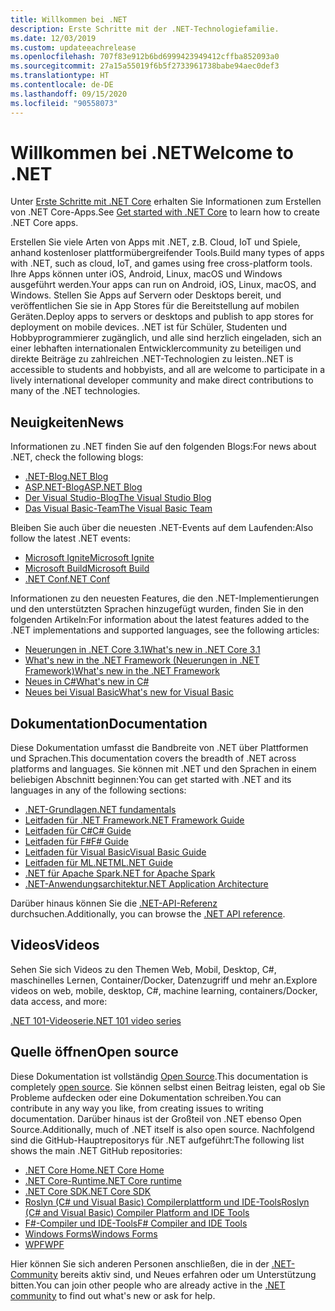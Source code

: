 ```yaml
---
title: Willkommen bei .NET
description: Erste Schritte mit der .NET-Technologiefamilie.
ms.date: 12/03/2019
ms.custom: updateeachrelease
ms.openlocfilehash: 707f83e912b6bd6999423949412cffba852093a0
ms.sourcegitcommit: 27a15a55019f6b5f2733961738babe94aec0def3
ms.translationtype: HT
ms.contentlocale: de-DE
ms.lasthandoff: 09/15/2020
ms.locfileid: "90558073"
---
```

# <a name="welcome-to-net"></a><span data-ttu-id="643f7-103">Willkommen bei .NET</span><span class="sxs-lookup"><span data-stu-id="643f7-103">Welcome to .NET</span></span>

<span data-ttu-id="643f7-104">Unter [Erste Schritte mit .NET Core](core/get-started.md) erhalten Sie Informationen zum Erstellen von .NET Core-Apps.</span><span class="sxs-lookup"><span data-stu-id="643f7-104">See [Get started with .NET Core](core/get-started.md) to learn how to create .NET Core apps.</span></span>

<span data-ttu-id="643f7-105">Erstellen Sie viele Arten von Apps mit .NET, z.B. Cloud, IoT und Spiele, anhand kostenloser plattformübergreifender Tools.</span><span class="sxs-lookup"><span data-stu-id="643f7-105">Build many types of apps with .NET, such as cloud, IoT, and games using free cross-platform tools.</span></span> <span data-ttu-id="643f7-106">Ihre Apps können unter iOS, Android, Linux, macOS und Windows ausgeführt werden.</span><span class="sxs-lookup"><span data-stu-id="643f7-106">Your apps can run on Android, iOS, Linux, macOS, and Windows.</span></span> <span data-ttu-id="643f7-107">Stellen Sie Apps auf Servern oder Desktops bereit, und veröffentlichen Sie sie in App Stores für die Bereitstellung auf mobilen Geräten.</span><span class="sxs-lookup"><span data-stu-id="643f7-107">Deploy apps to servers or desktops and publish to app stores for deployment on mobile devices.</span></span> <span data-ttu-id="643f7-108">.NET ist für Schüler, Studenten und Hobbyprogrammierer zugänglich, und alle sind herzlich eingeladen, sich an einer lebhaften internationalen Entwicklercommunity zu beteiligen und direkte Beiträge zu zahlreichen .NET-Technologien zu leisten.</span><span class="sxs-lookup"><span data-stu-id="643f7-108">.NET is accessible to students and hobbyists, and all are welcome to participate in a lively international developer community and make direct contributions to many of the .NET technologies.</span></span>

## <a name="news"></a><span data-ttu-id="643f7-109">Neuigkeiten</span><span class="sxs-lookup"><span data-stu-id="643f7-109">News</span></span>

<span data-ttu-id="643f7-110">Informationen zu .NET finden Sie auf den folgenden Blogs:</span><span class="sxs-lookup"><span data-stu-id="643f7-110">For news about .NET, check the following blogs:</span></span>

- [<span data-ttu-id="643f7-111">.NET-Blog</span><span class="sxs-lookup"><span data-stu-id="643f7-111">.NET Blog</span></span>](https://devblogs.microsoft.com/dotnet/)
- [<span data-ttu-id="643f7-112">ASP.NET-Blog</span><span class="sxs-lookup"><span data-stu-id="643f7-112">ASP.NET Blog</span></span>](https://devblogs.microsoft.com/aspnet/)
- [<span data-ttu-id="643f7-113">Der Visual Studio-Blog</span><span class="sxs-lookup"><span data-stu-id="643f7-113">The Visual Studio Blog</span></span>](https://devblogs.microsoft.com/visualstudio/)
- [<span data-ttu-id="643f7-114">Das Visual Basic-Team</span><span class="sxs-lookup"><span data-stu-id="643f7-114">The Visual Basic Team</span></span>](https://devblogs.microsoft.com/vbteam/)

<span data-ttu-id="643f7-115">Bleiben Sie auch über die neuesten .NET-Events auf dem Laufenden:</span><span class="sxs-lookup"><span data-stu-id="643f7-115">Also follow the latest .NET events:</span></span>

- [<span data-ttu-id="643f7-116">Microsoft Ignite</span><span class="sxs-lookup"><span data-stu-id="643f7-116">Microsoft Ignite</span></span>](https://www.microsoft.com/ignite)
- [<span data-ttu-id="643f7-117">Microsoft Build</span><span class="sxs-lookup"><span data-stu-id="643f7-117">Microsoft Build</span></span>](https://www.microsoft.com/build)
- [<span data-ttu-id="643f7-118">.NET Conf</span><span class="sxs-lookup"><span data-stu-id="643f7-118">.NET Conf</span></span>](https://www.dotnetconf.net/)

<span data-ttu-id="643f7-119">Informationen zu den neuesten Features, die den .NET-Implementierungen und den unterstützten Sprachen hinzugefügt wurden, finden Sie in den folgenden Artikeln:</span><span class="sxs-lookup"><span data-stu-id="643f7-119">For information about the latest features added to the .NET implementations and supported languages, see the following articles:</span></span>

- [<span data-ttu-id="643f7-120">Neuerungen in .NET Core 3.1</span><span class="sxs-lookup"><span data-stu-id="643f7-120">What's new in .NET Core 3.1</span></span>](core/whats-new/dotnet-core-3-1.md)
- [<span data-ttu-id="643f7-121">What's new in the .NET Framework (Neuerungen in .NET Framework)</span><span class="sxs-lookup"><span data-stu-id="643f7-121">What's new in the .NET Framework</span></span>](framework/whats-new/index.md)
- [<span data-ttu-id="643f7-122">Neues in C#</span><span class="sxs-lookup"><span data-stu-id="643f7-122">What's new in C#</span></span>](./csharp/whats-new/csharp-9.md)
- [<span data-ttu-id="643f7-123">Neues bei Visual Basic</span><span class="sxs-lookup"><span data-stu-id="643f7-123">What's new for Visual Basic</span></span>](visual-basic/whats-new/index.md)

## <a name="documentation"></a><span data-ttu-id="643f7-124">Dokumentation</span><span class="sxs-lookup"><span data-stu-id="643f7-124">Documentation</span></span>

<span data-ttu-id="643f7-125">Diese Dokumentation umfasst die Bandbreite von .NET über Plattformen und Sprachen.</span><span class="sxs-lookup"><span data-stu-id="643f7-125">This documentation covers the breadth of .NET across platforms and languages.</span></span> <span data-ttu-id="643f7-126">Sie können mit .NET und den Sprachen in einem beliebigen Abschnitt beginnen:</span><span class="sxs-lookup"><span data-stu-id="643f7-126">You can get started with .NET and its languages in any of the following sections:</span></span>

- [<span data-ttu-id="643f7-127">.NET-Grundlagen</span><span class="sxs-lookup"><span data-stu-id="643f7-127">.NET fundamentals</span></span>](fundamentals/index.yml)
- [<span data-ttu-id="643f7-128">Leitfaden für .NET Framework</span><span class="sxs-lookup"><span data-stu-id="643f7-128">.NET Framework Guide</span></span>](framework/index.yml)
- [<span data-ttu-id="643f7-129">Leitfaden für C#</span><span class="sxs-lookup"><span data-stu-id="643f7-129">C# Guide</span></span>](csharp/index.yml)
- [<span data-ttu-id="643f7-130">Leitfaden für F#</span><span class="sxs-lookup"><span data-stu-id="643f7-130">F# Guide</span></span>](fsharp/index.yml)
- [<span data-ttu-id="643f7-131">Leitfaden für Visual Basic</span><span class="sxs-lookup"><span data-stu-id="643f7-131">Visual Basic Guide</span></span>](visual-basic/index.yml)
- [<span data-ttu-id="643f7-132">Leitfaden für ML.NET</span><span class="sxs-lookup"><span data-stu-id="643f7-132">ML.NET Guide</span></span>](machine-learning/index.yml)
- [<span data-ttu-id="643f7-133">.NET für Apache Spark</span><span class="sxs-lookup"><span data-stu-id="643f7-133">.NET for Apache Spark</span></span>](spark/index.yml)
- [<span data-ttu-id="643f7-134">.NET-Anwendungsarchitektur</span><span class="sxs-lookup"><span data-stu-id="643f7-134">.NET Application Architecture</span></span>](architecture/index.yml)

<span data-ttu-id="643f7-135">Darüber hinaus können Sie die [.NET-API-Referenz](../api/index.md) durchsuchen.</span><span class="sxs-lookup"><span data-stu-id="643f7-135">Additionally, you can browse the [.NET API reference](../api/index.md).</span></span>

## <a name="videos"></a><span data-ttu-id="643f7-136">Videos</span><span class="sxs-lookup"><span data-stu-id="643f7-136">Videos</span></span>

<span data-ttu-id="643f7-137">Sehen Sie sich Videos zu den Themen Web, Mobil, Desktop, C#, maschinelles Lernen, Container/Docker, Datenzugriff und mehr an.</span><span class="sxs-lookup"><span data-stu-id="643f7-137">Explore videos on web, mobile, desktop, C#, machine learning, containers/Docker, data access, and more:</span></span>

[<span data-ttu-id="643f7-138">.NET 101-Videoserie</span><span class="sxs-lookup"><span data-stu-id="643f7-138">.NET 101 video series</span></span>](https://dotnet.microsoft.com/learn/videos)

## <a name="open-source"></a><span data-ttu-id="643f7-139">Quelle öffnen</span><span class="sxs-lookup"><span data-stu-id="643f7-139">Open source</span></span>

<span data-ttu-id="643f7-140">Diese Dokumentation ist vollständig [Open Source](https://github.com/dotnet/docs).</span><span class="sxs-lookup"><span data-stu-id="643f7-140">This documentation is completely [open source](https://github.com/dotnet/docs).</span></span> <span data-ttu-id="643f7-141">Sie können selbst einen Beitrag leisten, egal ob Sie Probleme aufdecken oder eine Dokumentation schreiben.</span><span class="sxs-lookup"><span data-stu-id="643f7-141">You can contribute in any way you like, from creating issues to writing documentation.</span></span> <span data-ttu-id="643f7-142">Darüber hinaus ist der Großteil von .NET ebenso Open Source.</span><span class="sxs-lookup"><span data-stu-id="643f7-142">Additionally, much of .NET itself is also open source.</span></span> <span data-ttu-id="643f7-143">Nachfolgend sind die GitHub-Hauptrepositorys für .NET aufgeführt:</span><span class="sxs-lookup"><span data-stu-id="643f7-143">The following list shows the main .NET GitHub repositories:</span></span>

- [<span data-ttu-id="643f7-144">.NET Core Home</span><span class="sxs-lookup"><span data-stu-id="643f7-144">.NET Core Home</span></span>](https://github.com/dotnet/core)
- [<span data-ttu-id="643f7-145">.NET Core-Runtime</span><span class="sxs-lookup"><span data-stu-id="643f7-145">.NET Core runtime</span></span>](https://github.com/dotnet/runtime)
- [<span data-ttu-id="643f7-146">.NET Core SDK</span><span class="sxs-lookup"><span data-stu-id="643f7-146">.NET Core SDK</span></span>](https://github.com/dotnet/sdk)
- [<span data-ttu-id="643f7-147">Roslyn (C# und Visual Basic) Compilerplattform und IDE-Tools</span><span class="sxs-lookup"><span data-stu-id="643f7-147">Roslyn (C# and Visual Basic) Compiler Platform and IDE Tools</span></span>](https://github.com/dotnet/roslyn)
- [<span data-ttu-id="643f7-148">F#-Compiler und IDE-Tools</span><span class="sxs-lookup"><span data-stu-id="643f7-148">F# Compiler and IDE Tools</span></span>](https://github.com/dotnet/fsharp)
- [<span data-ttu-id="643f7-149">Windows Forms</span><span class="sxs-lookup"><span data-stu-id="643f7-149">Windows Forms</span></span>](https://github.com/dotnet/winforms)
- [<span data-ttu-id="643f7-150">WPF</span><span class="sxs-lookup"><span data-stu-id="643f7-150">WPF</span></span>](https://github.com/dotnet/wpf)

<span data-ttu-id="643f7-151">Hier können Sie sich anderen Personen anschließen, die in der [.NET-Community](https://dotnet.microsoft.com/platform/community) bereits aktiv sind, und Neues erfahren oder um Unterstützung bitten.</span><span class="sxs-lookup"><span data-stu-id="643f7-151">You can join other people who are already active in the [.NET community](https://dotnet.microsoft.com/platform/community) to find out what's new or ask for help.</span></span>
